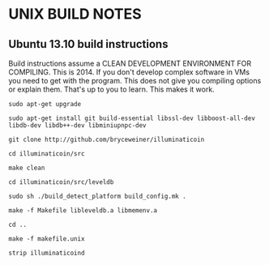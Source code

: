 UNIX BUILD NOTES
====================
Ubuntu 13.10 build instructions
-------------------------------
Build instructions assume a CLEAN DEVELOPMENT ENVIRONMENT FOR COMPILING.  This is 2014.  If you don't develop complex software in VMs you need to get with the program.  This does not give you compiling options or explain them.  That's up to you to learn.  This makes it work.

	sudo apt-get upgrade

	sudo apt-get install git build-essential libssl-dev libboost-all-dev libdb-dev libdb++-dev libminiupnpc-dev

	git clone http://github.com/bryceweiner/illuminaticoin

	cd illuminaticoin/src

	make clean

	cd illuminaticoin/src/leveldb

	sudo sh ./build_detect_platform build_config.mk .

	make -f Makefile libleveldb.a libmemenv.a

	cd ..

	make -f makefile.unix

	strip illuminaticoind
